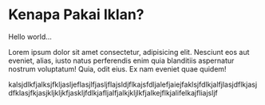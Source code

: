 # Kenapa Pakai Iklan?

Hello world...

Lorem ipsum dolor sit amet consectetur, adipisicing elit. Nesciunt eos aut eveniet, alias, iusto natus perferendis enim quia blanditiis aspernatur nostrum voluptatum! Quia, odit eius. Ex nam eveniet quae quidem!

kalsjdlkfjalksjfkljasljeflasjlfjasljflajsldjflkajsfdljalefjaiejfaklsjfdlkjalfjlasjdflkjasjdfklasjfkjasjkljkljkfjaskljfdlkjafljalfjalkjkljlkfjalkejflkjalifelkajfliajsljf
